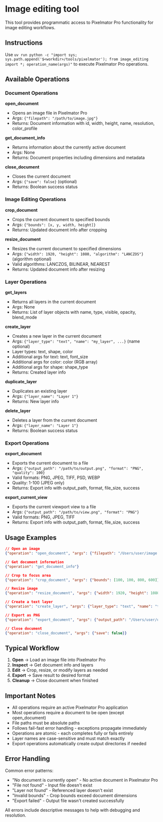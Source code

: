# Image editing tool

This tool provides programmatic access to Pixelmator Pro functionality for image editing workflows.

## Instructions

Use `uv run python -c "import sys; sys.path.append('$<workdir>/tools/pixelmator'); from image_editing import *; operation_name(args)"` to execute Pixelmator Pro operations.

## Available Operations

### Document Operations

**open_document**
- Opens an image file in Pixelmator Pro
- Args: `{"filepath": "/path/to/image.jpg"}`
- Returns: Document information with id, width, height, name, resolution, color_profile

**get_document_info**  
- Returns information about the currently active document
- Args: None
- Returns: Document properties including dimensions and metadata

**close_document**
- Closes the current document
- Args: `{"save": false}` (optional)
- Returns: Boolean success status

### Image Editing Operations

**crop_document**
- Crops the current document to specified bounds
- Args: `{"bounds": [x, y, width, height]}`
- Returns: Updated document info after cropping

**resize_document**
- Resizes the current document to specified dimensions  
- Args: `{"width": 1920, "height": 1080, "algorithm": "LANCZOS"}` (algorithm optional)
- Valid algorithms: LANCZOS, BILINEAR, NEAREST
- Returns: Updated document info after resizing

### Layer Operations

**get_layers**
- Returns all layers in the current document
- Args: None
- Returns: List of layer objects with name, type, visible, opacity, blend_mode

**create_layer**
- Creates a new layer in the current document
- Args: `{"layer_type": "text", "name": "my_layer", ...}` (name optional)
- Layer types: text, shape, color
- Additional args for text: text, font_size
- Additional args for color: color (RGB array)
- Additional args for shape: shape_type
- Returns: Created layer info

**duplicate_layer**
- Duplicates an existing layer
- Args: `{"layer_name": "Layer 1"}`
- Returns: New layer info

**delete_layer**
- Deletes a layer from the current document
- Args: `{"layer_name": "Layer 1"}`
- Returns: Boolean success status

### Export Operations

**export_document**
- Exports the current document to a file
- Args: `{"output_path": "/path/to/output.png", "format": "PNG", "quality": 100}`
- Valid formats: PNG, JPEG, TIFF, PSD, WEBP
- Quality: 1-100 (JPEG only)
- Returns: Export info with output_path, format, file_size, success

**export_current_view**
- Exports the current viewport view to a file
- Args: `{"output_path": "/path/to/view.png", "format": "PNG"}`
- Valid formats: PNG, JPEG, TIFF
- Returns: Export info with output_path, format, file_size, success

## Usage Examples

```json
// Open an image
{"operation": "open_document", "args": {"filepath": "/Users/user/image.jpg"}}

// Get document information
{"operation": "get_document_info"}

// Crop to focus area
{"operation": "crop_document", "args": {"bounds": [100, 100, 800, 600]}}

// Resize image
{"operation": "resize_document", "args": {"width": 1920, "height": 1080, "algorithm": "LANCZOS"}}

// Create a text layer
{"operation": "create_layer", "args": {"layer_type": "text", "name": "title", "text": "Hello World", "font_size": 64}}

// Export as PNG
{"operation": "export_document", "args": {"output_path": "/Users/user/output.png", "format": "PNG"}}

// Close document
{"operation": "close_document", "args": {"save": false}}
```

## Typical Workflow

1. **Open** → Load an image file into Pixelmator Pro
2. **Inspect** → Get document info and layers 
3. **Edit** → Crop, resize, or modify layers as needed
4. **Export** → Save result to desired format
5. **Cleanup** → Close document when finished

## Important Notes

- All operations require an active Pixelmator Pro application
- Most operations require a document to be open (except open_document)
- File paths must be absolute paths
- Follows fail-fast error handling - exceptions propagate immediately
- Operations are atomic - each completes fully or fails entirely
- Layer names are case-sensitive and must match exactly
- Export operations automatically create output directories if needed

## Error Handling

Common error patterns:
- "No document is currently open" - No active document in Pixelmator Pro
- "File not found" - Input file doesn't exist  
- "Layer not found" - Referenced layer doesn't exist
- "Invalid bounds" - Crop bounds exceed document dimensions
- "Export failed" - Output file wasn't created successfully

All errors include descriptive messages to help with debugging and resolution.